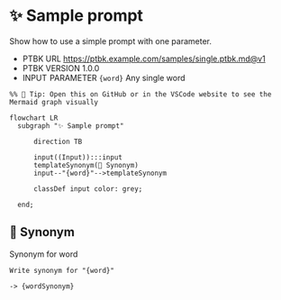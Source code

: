 # ✨ Sample prompt

Show how to use a simple prompt with one parameter.

-   PTBK URL https://ptbk.example.com/samples/single.ptbk.md@v1
-   PTBK VERSION 1.0.0
-   INPUT  PARAMETER `{word}` Any single word

<!--Graph-->
<!-- ⚠️ WARNING: This section was auto-generated -->
```mermaid
%% 🔮 Tip: Open this on GitHub or in the VSCode website to see the Mermaid graph visually

flowchart LR
  subgraph "✨ Sample prompt"

      direction TB

      input((Input)):::input
      templateSynonym(💬 Synonym)
      input--"{word}"-->templateSynonym

      classDef input color: grey;

  end;
```
<!--/Graph-->

## 💬 Synonym

Synonym for word

```text
Write synonym for "{word}"
```

`-> {wordSynonym}`

<!--
TODO: [🧠] Figure out less simmilar word for "single", "simple" and "sample"
-->
